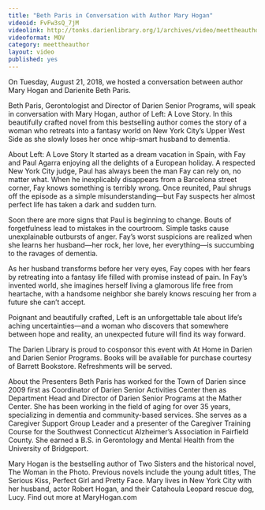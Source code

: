 ```yaml
---
title: "Beth Paris in Conversation with Author Mary Hogan"
videoid: FvFw3sQ_7jM
videolink: http://tonks.darienlibrary.org/1/archives/video/meettheauthor/20180821_mary_hogan.mov
videoformat: MOV
category: meettheauthor
layout: video
published: yes
---
```


On Tuesday, August 21, 2018, we hosted a conversation between author Mary Hogan and Darienite Beth Paris. 

Beth Paris, Gerontologist and Director of Darien Senior Programs, will speak in conversation with Mary Hogan, author of Left: A Love Story. In this beautifully crafted novel from this bestselling author comes the story of a woman who retreats into a fantasy world on New York City’s Upper West Side as she slowly loses her once whip-smart husband to dementia.

About Left: A Love Story
It started as a dream vacation in Spain, with Fay and Paul Agarra enjoying all the delights of a European holiday. A respected New York City judge, Paul has always been the man Fay can rely on, no matter what. When he inexplicably disappears from a Barcelona street corner, Fay knows something is terribly wrong. Once reunited, Paul shrugs off the episode as a simple misunderstanding—but Fay suspects her almost perfect life has taken a dark and sudden turn.

Soon there are more signs that Paul is beginning to change. Bouts of forgetfulness lead to mistakes in the courtroom. Simple tasks cause unexplainable outbursts of anger. Fay’s worst suspicions are realized when she learns her husband—her rock, her love, her everything—is succumbing to the ravages of dementia.

As her husband transforms before her very eyes, Fay copes with her fears by retreating into a fantasy life filled with promise instead of pain. In Fay’s invented world, she imagines herself living a glamorous life free from heartache, with a handsome neighbor she barely knows rescuing her from a future she can’t accept.

Poignant and beautifully crafted, Left is an unforgettable tale about life’s aching uncertainties—and a woman who discovers that somewhere between hope and reality, an unexpected future will find its way forward.

The Darien Library is proud to cosponsor this event with At Home in Darien and Darien Senior Programs. Books will be available for purchase courtesy of Barrett Bookstore. Refreshments will be served.

About the Presenters
Beth Paris has worked for the Town of Darien since 2009 first as Coordinator of Darien Senior Activities Center then as Department Head and Director of Darien Senior Programs at the Mather Center. She has been working in the field of aging for over 35 years, specializing in dementia and community-based services. She serves as a Caregiver Support Group Leader and a presenter of the Caregiver Training Course for the Southwest Connecticut Alzheimer’s Association in Fairfield County. She earned a B.S. in Gerontology and Mental Health from the University of Bridgeport.

Mary Hogan is the bestselling author of Two Sisters and the historical novel, The Woman in the Photo. Previous novels include the young adult titles, The Serious Kiss, Perfect Girl and Pretty Face. Mary lives in New York City with her husband, actor Robert Hogan, and their Catahoula Leopard rescue dog, Lucy. Find out more at MaryHogan.com